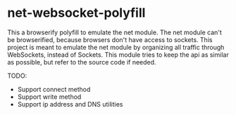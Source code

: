 # net-websocket-polyfill

This a browserify polyfill to emulate the net module. The net module can't
be browserified, because browsers don't have access to sockets.
This project is meant to emulate the net module
by organizing all traffic through WebSockets, instead of Sockets. This module tries
to keep the api as similar as possible, but refer to the source code if needed.

TODO: 
- Support connect method
- Support write method
- Support ip address and DNS utilities
